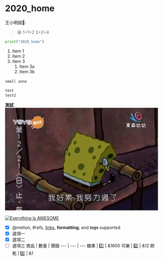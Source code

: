 # 2020_home

王小明說:boy::
>:laughing:
> 1+1=2
> 2+2=4
```python
print("2020_home")
```
1. Item 1
1. Item 2
1. Item 3
   1. Item 3a
   1. Item 3b
   
`small zone`

```big zone
test
test2
```
**測試**
![哭哭海綿](./S__16949284.jpg)

[![Everything Is AWESOME](https://img.youtube.com/vi/StTqXEQ2l-Y/0.jpg)](https://www.youtube.com/watch?v=StTqXEQ2l-Y "Everything Is AWESOME")
- [x] @metion, #refs, [links](), **formatting**, and <del>tags</del> supported
- [x] 選項一
- [x] 選項二
- [ ] 選項三
商品 | 數量 | 價錢
--- | --- | ---
糖果 | :one: | &1600
可樂 | :two: | &12
餅乾 | :three: | &1
